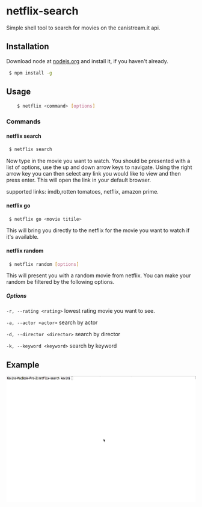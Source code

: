 # netflix-search
Simple shell tool to search for movies on the canistream.it api.


## Installation

Download node at [nodejs.org](http://nodejs.org) and install it, if you haven't already. 

```sh
 $ npm install -g
```

 

## Usage
	

```sh
	$ netflix <command> [options]
```

### Commands


#### netflix search
```sh
 $ netflix search
```

Now type in the movie you want to watch. You should be presented with a list of options, use the up and down arrow keys to navigate. Using the right arrow key you can then select any link you would like to view and then press enter. This will open the link in your default browser.

supported links: imdb,rotten tomatoes, netflix, amazon prime.

#### netflix go
```sh
 $ netflix go <movie titile>
```

This will bring you directly to the netflix for the movie you want to watch if it's available.

#### netflix random
```sh
 $ netflix random [options]
```

This will present you with a random movie from netflix. You can make your random be filtered by the following options.

##### Options

`-r, --rating <rating>` lowest rating movie you want to see.

`-a, --actor <actor>` search by actor

`-d, --director <director>` search by director

`-k, --keyword <keyword>` search by keyword







## Example
	
![alt tag](https://raw.githubusercontent.com/farrelke/netflix-search/master/screencast.gif)